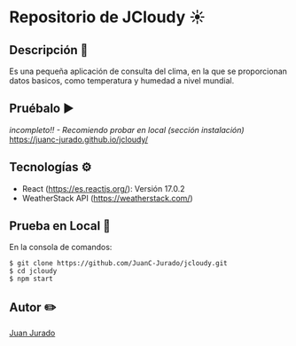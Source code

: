 # Repositorio de JCloudy ☀️

## Descripción 📃
Es una pequeña aplicación de consulta del clima, en la que se proporcionan datos basicos, como temperatura y humedad a nivel mundial.

## Pruébalo ▶️
*incompleto!! - Recomiendo probar en local (sección instalación)*
https://juanc-jurado.github.io/jcloudy/

## Tecnologías ⚙️
* React (https://es.reactjs.org/): Versión 17.0.2
* WeatherStack API (https://weatherstack.com/)

## Prueba en Local 📁
En la consola de comandos:
```
$ git clone https://github.com/JuanC-Jurado/jcloudy.git
$ cd jcloudy
$ npm start
```

## Autor ✏️
<a href="https://github.com/JuanC-Jurado">Juan Jurado</a> 
